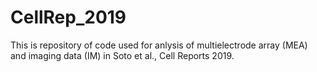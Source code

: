 # CellRep_2019

This is repository of code used for anlysis of multielectrode array (MEA) and imaging data (IM) in Soto et al., Cell Reports 2019.
